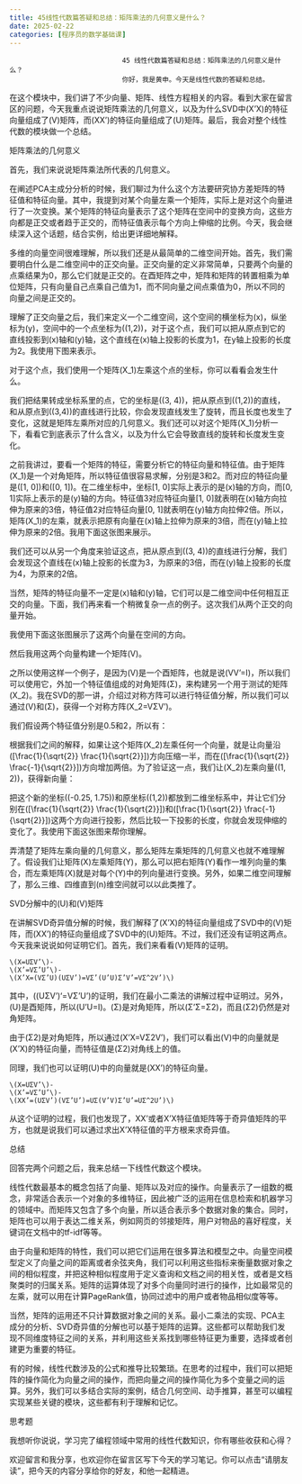 ```yaml
---
title: 45线性代数篇答疑和总结：矩阵乘法的几何意义是什么？
date: 2025-02-22
categories: [程序员的数学基础课]
---
```

```text
                            45 线性代数篇答疑和总结：矩阵乘法的几何意义是什么？
                            你好，我是黄申。今天是线性代数的答疑和总结。
```

在这个模块中，我们讲了不少向量、矩阵、线性方程相关的内容。看到大家在留言区的问题，今天我重点说说矩阵乘法的几何意义，以及为什么SVD中\(X’X\)的特征向量组成了\(V\)矩阵，而\(XX’\)的特征向量组成了\(U\)矩阵。最后，我会对整个线性代数的模块做一个总结。

矩阵乘法的几何意义

首先，我们来说说矩阵乘法所代表的几何意义。

在阐述PCA主成分分析的时候，我们聊过为什么这个方法要研究协方差矩阵的特征值和特征向量。其中，我提到对某个向量左乘一个矩阵，实际上是对这个向量进行了一次变换。某个矩阵的特征向量表示了这个矩阵在空间中的变换方向，这些方向都是正交或者趋于正交的，而特征值表示每个方向上伸缩的比例。今天，我会继续深入这个话题，结合实例，给出更详细地解释。

多维的向量空间很难理解，所以我们还是从最简单的二维空间开始。首先，我们需要明白什么是二维空间中的正交向量。正交向量的定义非常简单，只要两个向量的点乘结果为0，那么它们就是正交的。在酉矩阵之中，矩阵和矩阵的转置相乘为单位矩阵，只有向量自己点乘自己值为1，而不同向量之间点乘值为0，所以不同的向量之间是正交的。

理解了正交向量之后，我们来定义一个二维空间，这个空间的横坐标为\(x\)，纵坐标为\(y\)，空间中的一个点坐标为\((1,2)\)，对于这个点，我们可以把从原点到它的直线投影到\(x\)轴和\(y\)轴，这个直线在\(x\)轴上投影的长度为1，在y轴上投影的长度为2。我使用下图来表示。



对于这个点，我们使用一个矩阵\(X\_1\)左乘这个点的坐标，你可以看看会发生什么。



我们把结果转成坐标系里的点，它的坐标是\((3, 4)\)，把从原点到\((1,2)\)的直线，和从原点到\((3,4)\)的直线进行比较，你会发现直线发生了旋转，而且长度也发生了变化，这就是矩阵左乘所对应的几何意义。我们还可以对这个矩阵\(X\_1\)分析一下，看看它到底表示了什么含义，以及为什么它会导致直线的旋转和长度发生变化。

之前我讲过，要看一个矩阵的特征，需要分析它的特征向量和特征值。由于矩阵\(X\_1\)是一个对角矩阵，所以特征值很容易求解，分别是3和2。而对应的特征向量是\(\[1, 0\]\)和\(\[0, 1\]\)。在二维坐标中，坐标[1, 0]实际上表示的是\(x\)轴的方向，而[0, 1]实际上表示的是\(y\)轴的方向。特征值3对应特征向量[1, 0]就表明在\(x\)轴方向拉伸为原来的3倍，特征值2对应特征向量[0, 1]就表明在\(y\)轴方向拉伸2倍。所以，矩阵\(X\_1\)的左乘，就表示把原有向量在\(x\)轴上拉伸为原来的3倍，而在\(y\)轴上拉伸为原来的2倍。我用下面这张图来展示。



我们还可以从另一个角度来验证这点，把从原点到\((3, 4)\)的直线进行分解，我们会发现这个直线在\(x\)轴上投影的长度为3，为原来的3倍，而在\(y\)轴上投影的长度为4，为原来的2倍。

当然，矩阵的特征向量不一定是\(x\)轴和\(y\)轴，它们可以是二维空间中任何相互正交的向量。下面，我们再来看一个稍微复杂一点的例子。这次我们从两个正交的向量开始。



我使用下面这张图展示了这两个向量在空间的方向。



然后我用这两个向量构建一个矩阵\(V\)。



之所以使用这样一个例子，是因为\(V\)是一个酉矩阵，也就是说\(VV’=I\)，所以我们可以使用它，外加一个特征值组成的对角矩阵\(Σ\)，来构建另一个用于测试的矩阵\(X\_2\)。我在SVD的那一讲，介绍过对称方阵可以进行特征值分解，所以我们可以通过\(V\)和\(Σ\)，获得一个对称方阵\(X\_2=VΣV’\)。

我们假设两个特征值分别是0.5和2，所以有：



根据我们之间的解释，如果让这个矩阵\(X\_2\)左乘任何一个向量，就是让向量沿\(\[\\frac{1}{\\sqrt{2}} \\frac{1}{\\sqrt{2}}\]\)方向压缩一半，而在\(\[\\frac{1}{\\sqrt{2}} \\frac{-1}{\\sqrt{2}}\]\)方向增加两倍。为了验证这一点，我们让\(X\_2\)左乘向量\((1, 2)\)，获得新向量：



把这个新的坐标\((-0.25, 1.75)\)和原坐标\((1,2)\)都放到二维坐标系中，并让它们分别在\(\[\\frac{1}{\\sqrt{2}} \\frac{1}{\\sqrt{2}}\]\)和\(\[\\frac{1}{\\sqrt{2}} \\frac{-1}{\\sqrt{2}}\]\)这两个方向进行投影，然后比较一下投影的长度，你就会发现伸缩的变化了。我使用下面这张图来帮你理解。



弄清楚了矩阵左乘向量的几何意义，那么矩阵左乘矩阵的几何意义也就不难理解了。假设我们让矩阵\(X\)左乘矩阵\(Y\)，那么可以把右矩阵\(Y\)看作一堆列向量的集合，而左乘矩阵\(X\)就是对每个\(Y\)中的列向量进行变换。另外，如果二维空间理解了，那么三维、四维直到\(n\)维空间就可以以此类推了。

SVD分解中的\(U\)和\(V\)矩阵

在讲解SVD奇异值分解的时候，我们解释了\(X’X\)的特征向量组成了SVD中的\(V\)矩阵，而\(XX’\)的特征向量组成了SVD中的\(U\)矩阵。不过，我们还没有证明这两点。今天我来说说如何证明它们。首先，我们来看看\(V\)矩阵的证明。

```text
\(X=UΣV’\)-
\(X’=VΣ’U’\)-
\(X’X=(VΣ’U)(UΣV’)=VΣ’(U’U)Σ’V’=VΣ^2V’)\)
```

其中，\((UΣV’)‘=VΣ’U’\)的证明，我们在最小二乘法的讲解过程中证明过。另外，\(U\)是酉矩阵，所以\(U’U=I\)。\(Σ\)是对角矩阵，所以\(Σ’Σ=Σ2\)，而且\(Σ2\)仍然是对角矩阵。

由于\(Σ2\)是对角矩阵，所以通过\(X’X=VΣ2V’\)，我们可以看出\(V\)中的向量就是\(X’X\)的特征向量，而特征值是\(Σ2\)对角线上的值。

同理，我们也可以证明\(U\)中的向量就是\(XX’\)的特征向量。

```text
\(X=UΣV’\)-
\(X’=VΣ’U’\)-
\(XX’=(UΣV’)(VΣ’U’)=UΣ(V’V)Σ’U’=UΣ^2U’)\)
```

从这个证明的过程，我们也发现了，XX’或者X’X特征值矩阵等于奇异值矩阵的平方，也就是说我们可以通过求出X’X特征值的平方根来求奇异值。

总结

回答完两个问题之后，我来总结一下线性代数这个模块。

线性代数最基本的概念包括了向量、矩阵以及对应的操作。向量表示了一组数的概念，非常适合表示一个对象的多维特征，因此被广泛的运用在信息检索和机器学习的领域中。而矩阵又包含了多个向量，所以适合表示多个数据对象的集合。同时，矩阵也可以用于表达二维关系，例如网页的邻接矩阵，用户对物品的喜好程度，关键词在文档中的tf-idf等等。

由于向量和矩阵的特性，我们可以把它们运用在很多算法和模型之中。向量空间模型定义了向量之间的距离或者余弦夹角，我们可以利用这些指标来衡量数据对象之间的相似程度，并把这种相似程度用于定义查询和文档之间的相关性，或者是文档聚类时的归属关系。矩阵的运算体现了对多个向量同时进行的操作，比如最常见的左乘，就可以用在计算PageRank值，协同过滤中的用户或者物品相似度等等。

当然，矩阵的运用还不只计算数据对象之间的关系。最小二乘法的实现、PCA主成分的分析、SVD奇异值的分解也可以基于矩阵的运算。这些都可以帮助我们发现不同维度特征之间的关系，并利用这些关系找到哪些特征更为重要，选择或者创建更为重要的特征。

有的时候，线性代数涉及的公式和推导比较繁琐。在思考的过程中，我们可以把矩阵的操作简化为向量之间的操作，而把向量之间的操作简化为多个变量之间的运算。另外，我们可以多结合实际的案例，结合几何空间、动手推算，甚至可以编程实现某些关键的模块，这些都有利于理解和记忆。

思考题

我想听你说说，学习完了编程领域中常用的线性代数知识，你有哪些收获和心得？

欢迎留言和我分享，也欢迎你在留言区写下今天的学习笔记。你可以点击“请朋友读”，把今天的内容分享给你的好友，和他一起精进。

                        
                        
                            